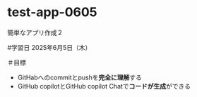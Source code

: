 # test-app-0605
簡単なアプリ作成２

#学習日
2025年6月5日（木）

＃目標
 - GitHabへのcommitとpushを**完全に理解**する
 - GitHub copilotとGitHub copilot Chatで**コードが生成**ができる